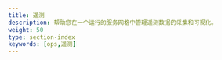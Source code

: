 ```yaml
---
title: 遥测
description: 帮助您在一个运行的服务网格中管理遥测数据的采集和可视化。
weight: 50
type: section-index
keywords: [ops,遥测]
---
```

